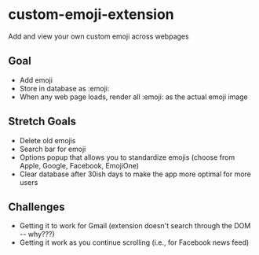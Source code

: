 # custom-emoji-extension

Add and view your own custom emoji across webpages

## Goal

- Add emoji
- Store in database as :emoji:
- When any web page loads, render all :emoji: as the actual emoji image

## Stretch Goals

- Delete old emojis
- Search bar for emoji
- Options popup that allows you to standardize emojis (choose from Apple, Google, Facebook, EmojiOne)
- Clear database after 30ish days to make the app more optimal for more users

## Challenges
- Getting it to work for Gmail (extension doesn't search through the DOM -- why???)
- Getting it work as you continue scrolling (i.e., for Facebook news feed)
